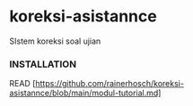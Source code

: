 # koreksi-asistannce
SIstem koreksi soal ujian

### INSTALLATION
READ [https://github.com/rainerhosch/koreksi-asistannce/blob/main/modul-tutorial.md]
